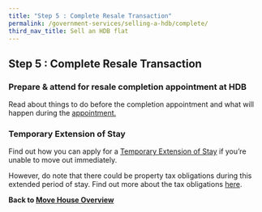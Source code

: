 ```yaml
---
title: "Step 5 : Complete Resale Transaction"
permalink: /government-services/selling-a-hdb/complete/
third_nav_title: Sell an HDB flat
---
```


## Step 5 : Complete Resale Transaction

### Prepare & attend for resale completion appointment at HDB

Read about things to do before the completion appointment and what will happen during the <a href="https://www.hdb.gov.sg/cs/infoweb/residential/selling-a-flat/procedures/appointment-at-hdb" target="_blank">appointment.</a>


### Temporary Extension of Stay

Find out how you can apply for a <a href="https://www.hdb.gov.sg/cs/infoweb/residential/selling-a-flat/procedures/temporary-extension-of-stay" target="_blank">Temporary Extension of Stay</a> if you’re unable to move out immediately. 

However, do note that there could be property tax obligations during this extended period of stay. Find out more about the tax obligations <a href="https://www.iras.gov.sg/irashome/Property/Property-owners/Learning-the-basics/Essential-Property-Tax-Information-for-HDB-Flat-Owners/#title3" target="_blank">here</a>.



**Back to [Move House Overview](/government-services/move-house/overview/)**
